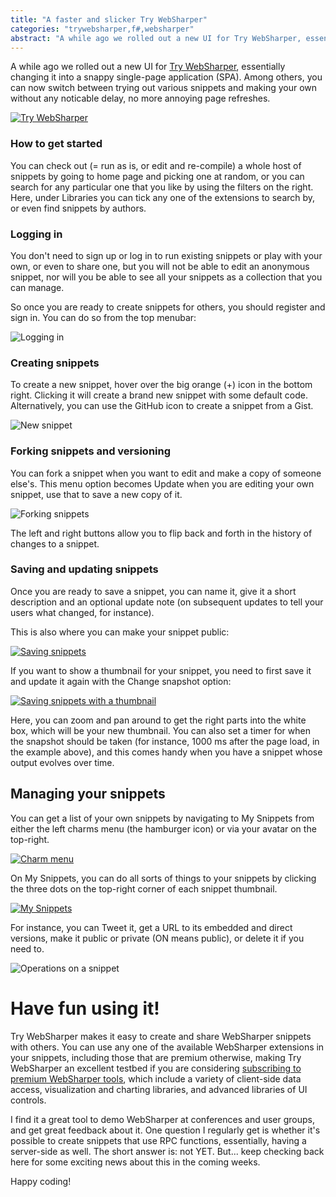 ```yaml
---
title: "A faster and slicker Try WebSharper"
categories: "trywebsharper,f#,websharper"
abstract: "A while ago we rolled out a new UI for Try WebSharper, essentially changing it into a snappy single-page application (SPA). Among others, you can now switch between trying out various snippets and making your own without any noticable delay, no more annoying page refreshes. [more..]"
---
```

A while ago we rolled out a new UI for [Try WebSharper](http://try.websharper.com), essentially changing it into a snappy single-page application (SPA). Among others, you can now switch between trying out various snippets and making your own without any noticable delay, no more annoying page refreshes.

[![Try WebSharper](http://i.imgur.com/zZcMIen.png)](http://i.imgur.com/60FnbVW.png)

### How to get started

You can check out (= run as is, or edit and re-compile) a whole host of snippets by going to home page and picking one at random, or you can search for any particular one that you like by using the filters on the right. Here, under Libraries you can tick any one of the extensions to search by, or even find snippets by authors.

### Logging in

You don't need to sign up or log in to run existing snippets or play with your own, or even to share one, but you will not be able to edit an anonymous snippet, nor will you be able to see all your snippets as a collection that you can manage.

So once you are ready to create snippets for others, you should register and sign in. You can do so from the top menubar:

![Logging in](http://i.imgur.com/lI20Bisl.png)

### Creating snippets

To create a new snippet, hover over the big orange (+) icon in the bottom right. Clicking it will create a brand new snippet with some default code. Alternatively, you can use the GitHub icon to create a snippet from a Gist.

![New snippet](http://i.imgur.com/hGSW6rOt.png)

### Forking snippets and versioning

You can fork a snippet when you want to edit and make a copy of someone else's. This menu option becomes Update when you are editing your own snippet, use that to save a new copy of it.

![Forking snippets](http://i.imgur.com/J2U2Rgel.png)

The left and right buttons allow you to flip back and forth in the history of changes to a snippet.

### Saving and updating snippets

Once you are ready to save a snippet, you can name it, give it a short description and an optional update note (on subsequent updates to tell your users what changed, for instance).

This is also where you can make your snippet public:

[![Saving snippets](http://i.imgur.com/AECYnIal.png)](http://i.imgur.com/AECYnIa.png)

If you want to show a thumbnail for your snippet, you need to first save it and update it again with the Change snapshot option:

[![Saving snippets with a thumbnail](http://i.imgur.com/JqfJJTJl.png)](http://i.imgur.com/JqfJJTJ.png)

Here, you can zoom and pan around to get the right parts into the white box, which will be your new thumbnail. You can also set a timer for when the snapshot should be taken (for instance, 1000 ms after the page load, in the example above), and this comes handy when you have a snippet whose output evolves over time.

## Managing your snippets

You can get a list of your own snippets by navigating to My Snippets from either the left charms menu (the hamburger icon) or via your avatar on the top-right.

[![Charm menu](http://i.imgur.com/aJ9TSA5l.png)](http://i.imgur.com/aJ9TSA5.png)

On My Snippets, you can do all sorts of things to your snippets by clicking the three dots on the top-right corner of each snippet thumbnail.

[![My Snippets](http://i.imgur.com/uOgIzedl.png)](http://i.imgur.com/uOgIzed.png)

For instance, you can Tweet it, get a URL to its embedded and direct versions, make it public or private (ON means public), or delete it if you need to.

![Operations on a snippet](http://i.imgur.com/jdsZqtNm.png)

# Have fun using it!

Try WebSharper makes it easy to create and share WebSharper snippets with others. You can use any one of the available WebSharper extensions in your snippets, including those that are premium otherwise, making Try WebSharper an excellent testbed if you are considering [subscribing to premium WebSharper tools](http://websharper.com/subscriptions), which include a variety of client-side data access, visualization and charting libraries, and advanced libraries of UI controls.

I find it a great tool to demo WebSharper at conferences and user groups, and get great feedback about it. One question I regularly get is whether it's possible to create snippets that use RPC functions, essentially, having a server-side as well.  The short answer is: not YET.  But... keep checking back here for some exciting news about this in the coming weeks.

Happy coding!
